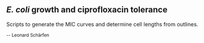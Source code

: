 ## *E. coli* growth and ciprofloxacin tolerance

Scripts to generate the MIC curves and determine cell lengths from outlines.

<sub>-- Leonard Schärfen</sub>